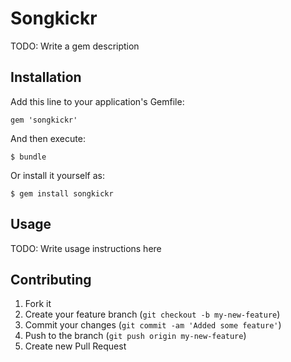 # Songkickr

TODO: Write a gem description

## Installation

Add this line to your application's Gemfile:

    gem 'songkickr'

And then execute:

    $ bundle

Or install it yourself as:

    $ gem install songkickr

## Usage

TODO: Write usage instructions here

## Contributing

1. Fork it
2. Create your feature branch (`git checkout -b my-new-feature`)
3. Commit your changes (`git commit -am 'Added some feature'`)
4. Push to the branch (`git push origin my-new-feature`)
5. Create new Pull Request
